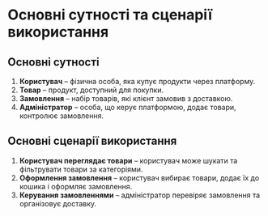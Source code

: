 # Основні сутності та сценарії використання

## Основні сутності
1. **Користувач** – фізична особа, яка купує продукти через платформу.
2. **Товар** – продукт, доступний для покупки.
3. **Замовлення** – набір товарів, які клієнт замовив з доставкою.
4. **Адміністратор** – особа, що керує платформою, додає товари, контролює замовлення.

## Основні сценарії використання
1. **Користувач переглядає товари** – користувач може шукати та фільтрувати товари за категоріями.
2. **Оформлення замовлення** – користувач вибирає товари, додає їх до кошика і оформляє замовлення.
3. **Керування замовленнями** – адміністратор перевіряє замовлення та організовує доставку.
